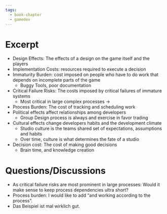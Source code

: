```yaml
---
tags:
  - book-chapter
  - gamedev
---
```

# Excerpt

- Design Effects: The effects of a design on the game itself and the players
- Implementation Costs: resources required to execute a decision
- Immaturity Burden: cost imposed on people who have to do work that depends on incomplete parts of the game
    - Buggy Tools, poor documentation
- Critical Failure Risks: The costs imposed by critical failures of immature systems
    - Most critical in large complex processes ->
- Process Burden: The cost of tracking and scheduling work
- Political effects affect relationships among developers
    - Group Design process is always and exercise in favor trading
- Cultural effects change developers habits and the development climate
    - Studio culture is the teams shared set of expectations, assumptions and habits
    - Over time, culture is what determines the fate of a studio
- Decision cost: The cost of making good decisions
    - Brain time, and knowledge creation

# Questions/Discussions

- As critical failure risks are most prominent in large processes: Would it make sense to keep process dependencies ultra short?
- Process burden: I would like to add “and working according to the process”.
- Das Beispiel ist mal wirklich gut.
